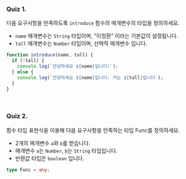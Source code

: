 ### Quiz 1.

다음 요구사항을 만족하도록 `introduce` 함수의 매개변수의 타입을 정의하세요.

- `name` 매개변수는 `String` 타입이며, "이정환" 이라는 기본값이 설정됩니다.
- `tall` 매개변수는 `Number` 타입이며, 선택적 매개변수 입니다.

```typescript
function introduce(name, tall) {
  if (!tall) {
    console.log(`안녕하세요 ${name}입니다!`);
  } else {
    console.log(`안녕하세요 ${name}입니다. 키는 ${tall}입니다`);
  }
}
```

<br>

### Quiz 2.

함수 타입 표현식을 이용해 다음 요구사항을 만족하는 타입 Func를 정의하세요.

- 2개의 매개변수 `a`와 `b`를 받습니다.
- 매개변수 `a`는 `Number`, `b`는 `String` 타입입니다.
- 반환값 타입은 `boolean` 입니다.

```typescript
type Func = any;
```

<br>
